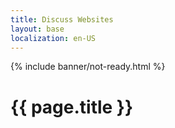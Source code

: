 ```yaml
---
title: Discuss Websites
layout: base
localization: en-US
---
```


{% include banner/not-ready.html %}

# {{ page.title }}

